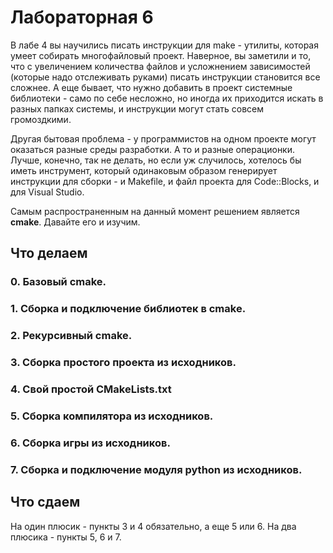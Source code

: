 # Лабораторная 6
В лабе 4 вы научились писать инструкции для make - утилиты, которая умеет собирать многофайловый проект.
Наверное, вы заметили и то, что с увеличением количества файлов и усложнением зависимостей (которые надо отслеживать руками) писать инструкции становится все сложнее.
А еще бывает, что нужно добавить в проект системные библиотеки - само по себе несложно, но иногда их приходится искать в разных папках системы, и инструкции могут стать совсем громоздкими.

Другая бытовая проблема - у программистов на одном проекте могут оказаться разные среды разработки.
А то и разные операционки.
Лучше, конечно, так не делать, но если уж случилось, хотелось бы иметь инструмент, который одинаковым образом генерирует инструкции для сборки - и Makefile, и файл проекта для Code::Blocks, и для Visual Studio.

Самым распространенным на данный момент решением является **cmake**.
Давайте его и изучим.

## Что делаем

### 0. Базовый cmake.

### 1. Сборка и подключение библиотек в cmake.

### 2. Рекурсивный cmake.

### 3. Сборка простого проекта из исходников.

### 4. Свой простой CMakeLists.txt

### 5. Сборка компилятора из исходников.

### 6. Сборка игры из исходников.

### 7. Сборка и подключение модуля python из исходников.

## Что сдаем
На один плюсик - пункты 3 и 4 обязательно, а еще 5 или 6.
На два плюсика - пункты 5, 6 и 7.
